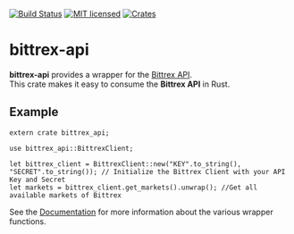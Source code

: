 [![Build Status](https://travis-ci.org/geaz/bittrex-api.svg?branch=master)](https://travis-ci.org/geaz/bittrex-api)
[![MIT licensed](https://img.shields.io/badge/license-MIT-blue.svg)](https://raw.githubusercontent.com/Geaz/bittrex-api/master/LICENSE)
[![Crates](https://img.shields.io/crates/v/bittrex-api.svg)](https://crates.io/crates/bittrex-api)

# bittrex-api

**bittrex-api** provides a wrapper for the [Bittrex API](https://bittrex.com/home/api).  
This crate makes it easy to consume the **Bittrex API** in Rust.

## Example

```
extern crate bittrex_api;

use bittrex_api::BittrexClient;

let bittrex_client = BittrexClient::new("KEY".to_string(), "SECRET".to_string()); // Initialize the Bittrex Client with your API Key and Secret
let markets = bittrex_client.get_markets().unwrap(); //Get all available markets of Bittrex
```

See the [Documentation](https://docs.rs/bittrex-api/0.2.0/bittrex_api/) for more information about the various wrapper functions.
